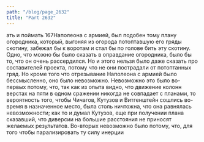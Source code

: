 ```yaml
---
path: "/blog/page_2632"
title: "Part 2632"
---
```


ать и поймать 167Наполеона с армией, был подобен тому плану огородника, который, выгоняя из огорода потоптавшую его гряды скотину, забежал бы к воротам и стал бы по голове бить эту скотину. Одно, что можно бы было сказать в оправдание огородника, было бы то, что он очень рассердился. Но и этого нельзя было даже сказать про составителей проекта, потому что не они пострадали от потоптанных гряд.
Но кроме того что отрезывание Наполеона с армией было бессмысленно, оно было невозможно.
Невозможно это было во-первых потому, что, так как из опыта видно, что движение колонн верстах на пяти в одном сражении никогда не совпадает с планами, то вероятность того, чтобы Чичагов, Кутузов и Витгенштейн сошлись во-время в назначенное место, была столь ничтожна, что она равнялась невозможности; как то и думал Кутузов, еще при получении плана сказавший, что диверсии на большие расстояния не приносят желаемых результатов.
Во-вторых невозможно было потому, что, для того чтобы парализировать ту силу инерции
